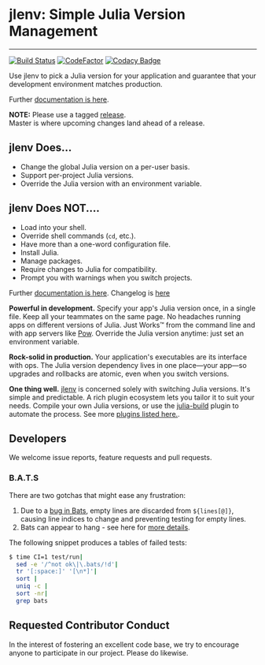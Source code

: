 # jlenv: Simple Julia Version Management

---

[![Build Status](https://travis-ci.com/jlenv/jlenv.svg?branch=master)](https://travis-ci.com/jlenv/jlenv) [![CodeFactor](https://www.codefactor.io/repository/github/jlenv/jlenv/badge)](https://www.codefactor.io/repository/github/jlenv/jlenv) [![Codacy Badge](https://api.codacy.com/project/badge/Grade/0d970140c2ff4547820b7f2a908620cd)](https://www.codacy.com/manual/taqtiqa-mark/jlenv_2?utm_source=github.com&amp;utm_medium=referral&amp;utm_content=jlenv/jlenv&amp;utm_campaign=Badge_Grade)

Use jlenv to pick a Julia version for your application and guarantee
that your development environment matches production.
 
 Further [documentation is here](https://jlenv.github.io/jlenv/).

**NOTE:**
Please use a tagged [release](https://github.com/jlenv/jlenv/releases).  
Master is where upcoming changes land ahead of a release.

## jlenv Does...

* Change the global Julia version on a per-user basis.
* Support per-project Julia versions.
* Override the Julia version with an environment variable.

## jlenv Does NOT....

* Load into your shell.
* Override shell commands (`cd`, etc.).
* Have more than a one-word configuration file.
* Install Julia.
* Manage packages.
* Require changes to Julia for compatibility.
* Prompt you with warnings when you switch projects.

Further [documentation is here](https://jlenv.github.io/jlenv/).
Changelog is [here](https://jlenv.github.io/jlenv/changelog.md)

**Powerful in development.** Specify your app's Julia version once,
  in a single file. Keep all your teammates on the same page. No
  headaches running apps on different versions of Julia. Just Works™
  from the command line and with app servers like [Pow](http://pow.cx).
  Override the Julia version anytime: just set an environment variable.

**Rock-solid in production.** Your application's executables are its
  interface with ops. The Julia version
  dependency lives in one place—your app—so upgrades and rollbacks are
  atomic, even when you switch versions.

**One thing well.** [jlenv](https://github.com/jlenv/jlenv) is concerned solely
  with switching Julia versions.
  It's simple and predictable. A rich plugin ecosystem lets you tailor it to
  suit your needs. Compile your own Julia versions, or
  use the [julia-build](https://github.com/jlenv/julia-build)
  plugin to automate the process.
  See more [plugins listed here.](https://jlenv.github.io/jlenv/plugins).

## Developers

We welcome issue reports, feature requests and pull requests.

### B.A.T.S

There are two gotchas that might ease any frustration:

1. Due to a [bug in Bats](https://github.com/sstephenson/bats/pull/93),
   empty lines are discarded from `${lines[@]}`, causing line indices to 
   change and preventing testing for empty lines.
1. Bats can appear to hang - see here for
   [more details](https://github.com/bats-core/bats-core#file-descriptor-3-read-this-if-bats-hangs).

The following snippet produces a tables of failed tests:

```bash
$ time CI=1 test/run|
  sed -e '/^not ok\|\.bats/!d'|
  tr '[:space:]' '[\n*]'|
  sort |
  uniq -c |
  sort -nr|
  grep bats
```

## Requested Contributor Conduct

In the interest of fostering an excellent code base, we try to encourage anyone
to participate in our project. Please do likewise.
